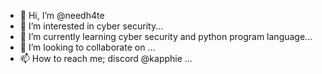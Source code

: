 - 👋 Hi, I’m @needh4te
- 👀 I’m interested in cyber security...
- 🌱 I’m currently learning cyber security and python program language...
- 💞️ I’m looking to collaborate on ...
- 📫 How to reach me; discord @kapphie ...

<!---
needh4te/needh4te is a ✨ special ✨ repository because its `README.md` (this file) appears on your GitHub profile.
You can click the Preview link to take a look at your changes.
--->
